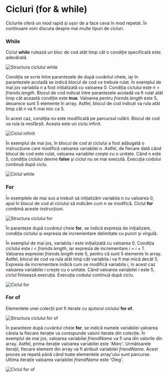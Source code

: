 # Cicluri \(for & while\)

Ciclurile oferă un mod rapid și ușor de a face ceva în mod repetat. În continuare vom discuta despre mai multe tipuri de cicluri.

### While

Ciclul **while** rulează un bloc de cod atât timp cât o condiție specificată este adevărată.

![Structura ciclului while](https://lh6.googleusercontent.com/xXh0CgtNJHBHvZZC9Z7msOYTMVhg0N9Y_xICZNgJ2m51oihXMrD_Mv9do9dOcWWMyNZsaRX5rFzRC18aY0lD-XDjbUU5GufkuTh2K-snxVZr6IhcY7-lJsTJLVwCJ4TKinPsD9cInd4)

Condiția se scrie între parantezele de după cuvântul cheie, iar în parantezele acoladă se indică blocul de cod ce trebuie rulat. În exemplul de mai jos variabila _n_ a fost inițializată cu valoarea 0. Condiția ciclului este _n &lt; friends.length_. Blocul de cod indicat între parantezele acoladă va fi rulat atât timp cât această condiție este **true**. Valoarea pentru _friends.length_ este 5, deoarece sunt 5 elemente în array. Astfel, blocul de cod indicat va rula atât timp cât n va fi mai mic ca 5. 

În acest caz, condiția nu este modificată pe parcursul rulării. Blocul de cod va rula la nesfârșit. Acesta este un ciclu infinit.

![Ciclul infinit](https://lh3.googleusercontent.com/Bfi2flGzjdOHL4tDpkyqwBBWD4SRmUS7Xl64272pBHkEmDVpXzXFqnPdGPtG28dKBL_RUeSbc67RsS3VZSCRWj2PLoRLesEfJcfwakaESZynWVb2hCSQ69pOCNni0xlMoHlm6IBECCw)

În exemplul de mai jos, în blocul de cod al ciclului a fost adăugată o instrucțiune care modifică valoarea variabilei n. Astfel, de fiecare dată când blocul de cod este rulat, valoarea variabilei crește cu o unitate. Când n este 5, condiția ciclului devine **false** și ciclul nu se mai execută. Execuția codului continuă după ciclu.

![Ciclul while](https://lh5.googleusercontent.com/EcctyVUFpf962G8tF_-UJ6ZbboPML3ZeZxUjzg9bBhFXBx3xK_5fTBOjLG507qkgV4kiCLykgjfBHcT7MubPp5Hx1EkCAqH1L04_OG0oxdfNqqqTPUBszDz76kyq6D77e4pHTzzzhgk)

### For

În exemplele de mai sus a trebuit să inițializăm variabila n cu valoarea 0, apoi în blocul de cod al ciclului să indicăm cum n se modifică. Ciclul **for** combină aceste instrucțiuni.

![Structura ciclului for](https://lh3.googleusercontent.com/GjrRDkr_54gB0uE3vWXQ4D2a-UkbaKE10dDTJjZWQ059apdqz9RC2eo6zrFvfH_7I4hBTpoawjjir5hN_59US2Gs6ILjkXLRl6_lo_g4pCm70KuA9GEy_ER8iL4gtS5N58w6rJeLRAI)

În paranteze după cuvântul cheie **for**, se indică expresia de inițializare, condiția ciclului și expresia de incrementare delimitate cu punct și virgulă. 

În exemplul de mai jos, variabila i este inițializată cu valoarea 0. Condiția ciclului este _i &lt; friends.length_, iar expresia de incrementare _i = i + 1_. Valoarea expresiei _friends.length_ este 5, pentru că sunt 5 elemente în array. Astfel, blocul de cod va rula atât timp cât variabila i va fi mai mică decât 5. Expresia de incrementare indică cum se modifică variabila _i_, în acest caz valoarea variabilei _i_ crește cu o unitate. Când valoarea variabilei _i_ este 5, ciclul finisează execuția. Execuția codului continuă după ciclu.

![Ciclul for](https://lh3.googleusercontent.com/8y5xARljx1RaivH7hSwkYgRmVfLCjiJ0vw-HPPcd-JoILsuFPS7wQH21q3ZuCnJ4xRzSwitsPPBAHjyqKVCJ7vU_mCE-NMz9dH5umjdichlqbO0LphnRuxuILgv2a8nBQgu7yeqo-OM)

### **For of**

Elementele unei colecții pot fi iterate cu ajutorul ciclului **for of**.

![Structura ciclului for of](https://lh5.googleusercontent.com/C8pJjR4GsIbGPKlU7JVQj8CSBcHkBhcRQSIPy77tzVuJS1VpDptd_uHBrLelXRTOC3MPZfd8dw8pI2Fey84SgaI4VSerXjMMu4ZvM0bsYnnf3FAd3KBN1v0WaG0qAM_cPRVbczzAYjM)

În paranteze după cuvântul cheie **for**, se indică numele variabilei valoarea căreia la fiecare iterație va corespunde valorii iterate din colecție. În exemplul de mai jos, valoarea variabilei _friendName_ va fi una din valorile din array. Astfel, prima iterație valoarea variabilei este _'Marc'._ Următoarele iterații, fiecare element din array va fi atribuit variabilei _friendName_. Acest proces se repetă până când toate elementele array'ului sunt parcurse. Ultima iterație valoarea variabilei _friendName_ este 'Oleg'.

![Ciclul for of](https://lh3.googleusercontent.com/yhn33aE14fXzUOB--Tnmrp-e0FYXq7oNzQWSNLq2LZSVm6u_YKmkqIsLRxdmcRZbRSuLviT_X7k3p2yhap7geBiziSNrsTW0iUIWTXquHZK7345UgnoYfipSK4-rYulY7mB-U7XxsEA)

  


